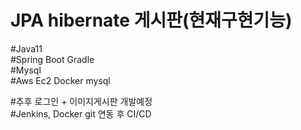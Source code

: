 # JPA hibernate 게시판(현재구현기능) 
#Java11<br>
#Spring Boot Gradle<br>
#Mysql<br>
#Aws Ec2 Docker mysql<br>

#추후 로그인 + 이미지게시판 개발예정<br>
#Jenkins, Docker git 연동  후 CI/CD <br>
